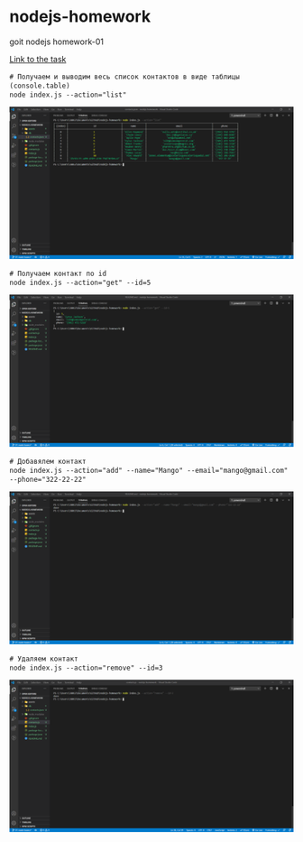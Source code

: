 # nodejs-homework
goit nodejs homework-01

[Link to the task](https://github.com/goitacademy/nodejs-homework/blob/master/homework-01/README.md)

```
# Получаем и выводим весь список контактов в виде таблицы (console.table)
node index.js --action="list"
```
![print scrin](./assets/action-list.png)


```
# Получаем контакт по id
node index.js --action="get" --id=5
```
![print scrin](./assets/action-get.png)


```
# Добавялем контакт
node index.js --action="add" --name="Mango" --email="mango@gmail.com" --phone="322-22-22"
```
![print scrin](./assets/action-add.png)


```
# Удаляем контакт
node index.js --action="remove" --id=3
```
![print scrin](./assets/action-remove.png)